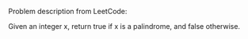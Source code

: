 Problem description from LeetCode:

Given an integer x, return true if x is a palindrome, and false otherwise.
